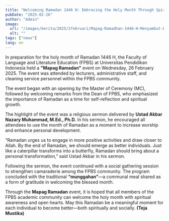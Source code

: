 ```yaml
---
title: "Welcoming Ramadan 1446 H: Embracing the Holy Month Through Spiritual Reflection"
pubDate: "2025-02-26"
author: "Admin"
image:
  url: "/images/berita/2025/2februari/Mapag-Ramadhan-1446-H-Menyambut-Bulan-Suci-dengan-Peningkatan-Spiritualitas-2-1024x576.webp"
  alt: ""
tags: ["news"]
lang: en
---
```


In preparation for the holy month of Ramadan 1446 H, the Faculty of Language and Literature Education (FPBS) at Universitas Pendidikan Indonesia held a **"Mapag Ramadan"** event on Wednesday, 26 February 2025. The event was attended by lecturers, administrative staff, and cleaning service personnel within the FPBS community.

The event began with an opening by the Master of Ceremony (MC), followed by welcoming remarks from the Dean of FPBS, who emphasized the importance of Ramadan as a time for self-reflection and spiritual growth.

The highlight of the event was a religious sermon delivered by **Ustad Akbar Nazary Muhammad, M.Ed., Ph.D.** In his sermon, he encouraged all attendees to use the month of Ramadan as a moment to increase worship and enhance personal development.

“Ramadan urges us to engage in more positive activities and draw closer to Allah. By the end of Ramadan, we should emerge as better individuals. Just like a caterpillar transforms into a butterfly, Ramadan should bring about a personal transformation,” said Ustad Akbar in his sermon.

Following the sermon, the event continued with a social gathering session to strengthen camaraderie among the FPBS community. The program concluded with the traditional **“munggahan”**—a communal meal shared as a form of gratitude in welcoming the blessed month.

Through the **Mapag Ramadan** event, it is hoped that all members of the FPBS academic community can welcome the holy month with spiritual awareness and open hearts. May this Ramadan be a meaningful moment for each individual to become better—both spiritually and socially. **(Teja Mustika)**
